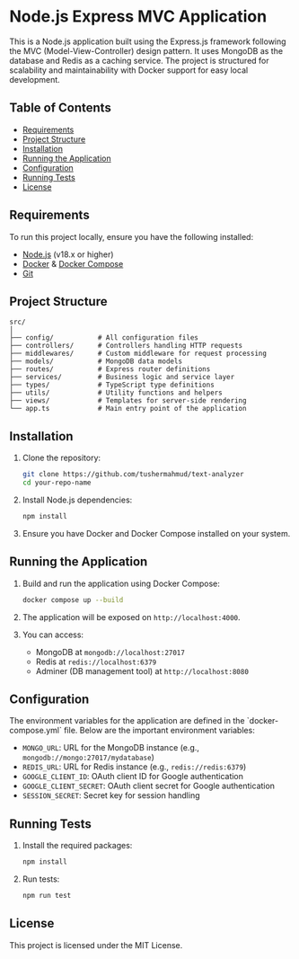 
# Node.js Express MVC Application

This is a Node.js application built using the Express.js framework following the MVC (Model-View-Controller) design pattern. It uses MongoDB as the database and Redis as a caching service. The project is structured for scalability and maintainability with Docker support for easy local development.

## Table of Contents
- [Requirements](#requirements)
- [Project Structure](#project-structure)
- [Installation](#installation)
- [Running the Application](#running-the-application)
- [Configuration](#configuration)
- [Running Tests](#running-tests)
- [License](#license)

## Requirements

To run this project locally, ensure you have the following installed:
- [Node.js](https://nodejs.org/) (v18.x or higher)
- [Docker](https://www.docker.com/get-started) & [Docker Compose](https://docs.docker.com/compose/)
- [Git](https://git-scm.com/)

## Project Structure

```
src/
│
├── config/           # All configuration files
├── controllers/      # Controllers handling HTTP requests
├── middlewares/      # Custom middleware for request processing
├── models/           # MongoDB data models
├── routes/           # Express router definitions
├── services/         # Business logic and service layer
├── types/            # TypeScript type definitions
├── utils/            # Utility functions and helpers
├── views/            # Templates for server-side rendering
└── app.ts            # Main entry point of the application
```

## Installation

1. Clone the repository:
    ```bash
    git clone https://github.com/tushermahmud/text-analyzer
    cd your-repo-name
    ```

2. Install Node.js dependencies:
    ```bash
    npm install
    ```

3. Ensure you have Docker and Docker Compose installed on your system.

## Running the Application

1. Build and run the application using Docker Compose:
    ```bash
    docker compose up --build
    ```

2. The application will be exposed on `http://localhost:4000`.

3. You can access:
    - MongoDB at `mongodb://localhost:27017` 
    - Redis at `redis://localhost:6379`
    - Adminer (DB management tool) at `http://localhost:8080`

## Configuration

The environment variables for the application are defined in the \`docker-compose.yml\` file. Below are the important environment variables:
- `MONGO_URL`: URL for the MongoDB instance (e.g., `mongodb://mongo:27017/mydatabase`)
- `REDIS_URL`: URL for Redis instance (e.g., `redis://redis:6379`)
- `GOOGLE_CLIENT_ID`: OAuth client ID for Google authentication
- `GOOGLE_CLIENT_SECRET`: OAuth client secret for Google authentication
- `SESSION_SECRET`: Secret key for session handling

## Running Tests

1. Install the required packages:
    ```bash
    npm install
    ```

2. Run tests:
    ```bash
    npm run test
    ```

## License

This project is licensed under the MIT License.
